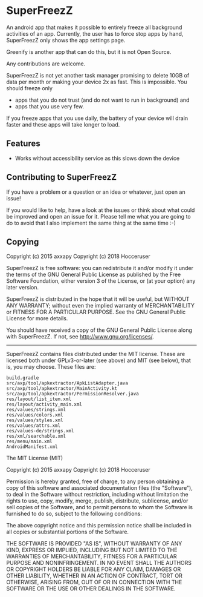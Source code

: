SuperFreezZ
===========

An android app that makes it possible to entirely freeze all background activities of an app.
Currently, the user has to force stop apps by hand, SuperFreezZ only shows the app settings page.

Greenify is another app that can do this, but it is not Open Source.

Any contributions are welcome.

SuperFreezZ is not yet another task manager promising to delete 10GB of data per month or making your device 2x as fast. This is impossible. You should freeze only
* apps that you do not trust (and do not want to run in background) and 
* apps that you use very few.

If you freeze apps that you use daily, the battery of your device will drain faster and these apps will take longer to load.

Features
--------

* Works without accessibility service as this slows down the device

Contributing to SuperFreezZ
------------

If you have a problem or a question or an idea or whatever, just open an issue!

If you would like to help, have a look at the issues or think about what could be improved and open an issue for it. Please tell me what you are going to do to avoid that I also implement the same thing at the same time :-)


Copying
-------

Copyright (c) 2015 axxapy
Copyright (c) 2018 Hocceruser

SuperFreezZ is free software: you can redistribute it and/or modify
it under the terms of the GNU General Public License as published by
the Free Software Foundation, either version 3 of the License, or
(at your option) any later version.

SuperFreezZ is distributed in the hope that it will be useful,
but WITHOUT ANY WARRANTY; without even the implied warranty of
MERCHANTABILITY or FITNESS FOR A PARTICULAR PURPOSE.  See the
GNU General Public License for more details.

You should have received a copy of the GNU General Public License
along with SuperFreezZ.  If not, see <http://www.gnu.org/licenses/>.


------------------------------------------------------------------

SuperFreezZ contains files distributed under the MIT license. These are licensed both under GPLv3-or-later (see above) and MIT (see below), that is, you may choose. These files are:

```
build.gradle
src/axp/tool/apkextractor/ApkListAdapter.java
src/axp/tool/apkextractor/MainActivity.kt
src/axp/tool/apkextractor/PermissionResolver.java
res/layout/list_item.xml
res/layout/activity_main.xml
res/values/strings.xml
res/values/colors.xml
res/values/styles.xml
res/values/attrs.xml
res/values-de/strings.xml
res/xml/searchable.xml
res/menu/main.xml
AndroidManifest.xml
```

The MIT License (MIT)

Copyright (c) 2015 axxapy
Copyright (c) 2018 Hocceruser

Permission is hereby granted, free of charge, to any person obtaining a copy
of this software and associated documentation files (the "Software"), to deal
in the Software without restriction, including without limitation the rights
to use, copy, modify, merge, publish, distribute, sublicense, and/or sell
copies of the Software, and to permit persons to whom the Software is
furnished to do so, subject to the following conditions:

The above copyright notice and this permission notice shall be included in all
copies or substantial portions of the Software.

THE SOFTWARE IS PROVIDED "AS IS", WITHOUT WARRANTY OF ANY KIND, EXPRESS OR
IMPLIED, INCLUDING BUT NOT LIMITED TO THE WARRANTIES OF MERCHANTABILITY,
FITNESS FOR A PARTICULAR PURPOSE AND NONINFRINGEMENT. IN NO EVENT SHALL THE
AUTHORS OR COPYRIGHT HOLDERS BE LIABLE FOR ANY CLAIM, DAMAGES OR OTHER
LIABILITY, WHETHER IN AN ACTION OF CONTRACT, TORT OR OTHERWISE, ARISING FROM,
OUT OF OR IN CONNECTION WITH THE SOFTWARE OR THE USE OR OTHER DEALINGS IN THE
SOFTWARE.
